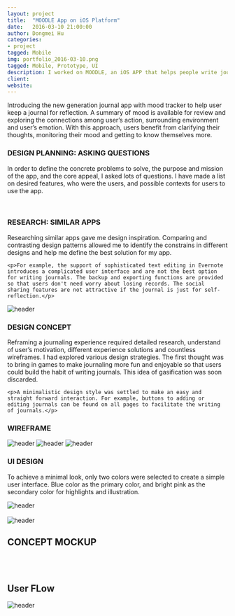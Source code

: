 ```yaml
---
layout: project
title:  "MOODLE App on iOS Platform"
date:   2016-03-10 21:00:00
author: Dongmei Hu
categories:
- project
tagged: Mobile
img: portfolio_2016-03-10.png
tagged: Mobile, Prototype, UI
description: I worked on MOODLE, an iOS APP that helps people write journal and keep track of their moods, mainly as a project to gain a better understanding of mobile app design and iOS design guidelines.
client: 
website: 
---
```


Introducing the new generation journal app with mood tracker to help user keep a journal for reflection. A summary of mood is available for review and exploring the connections among user’s action, surrounding environment and user’s emotion. With this approach, users benefit from clarifying their thoughts, monitoring their mood and getting to know themselves more. 

<div class = "heading-block">
	<h3> DESIGN PLANNING: ASKING QUESTIONS </h3>
</div>

<div class="topmargin-sm bottommargin">
	<p>In order to define the concrete problems to solve, the purpose and mission of the app, and the core appeal, I asked lots of questions. I have made a list on desired features, who were the users, and possible contexts for users to use the app.</p>
</div>

<div class="row bottommargin">
	<div class="img_row">
		<img class="col-xs-12 col-sm-6 col-md-4" src="{{ site.baseurl }}/assets/img/project/2016-03-10/question1.jpg" alt="" title="Listed All Contents"/>
		<img class="col-xs-12 col-sm-6 col-md-4" src="{{ site.baseurl }}/assets/img/project/2016-03-10/question2.jpg" alt="" title="Listed All Contents"/>
		<img class="col-xs-12 col-sm-6 col-md-4" src="{{ site.baseurl }}/assets/img/project/2016-03-10/question3.jpg" alt="" title="Listed All Contents"/>
	</div>
</div>


<div class = "heading-block">
	<h3> RESEARCH: SIMILAR APPS </h3>
</div>

<div class="topmargin-sm bottommargin">
	<p>Researching similar apps gave me design inspiration. Comparing and contrasting design patterns allowed me to identify the constrains in different designs and help me define the best solution for my app.</p>

	<p>For example, the support of sophisticated text editing in Evernote introduces a complicated user interface and are not the best option for writing journals. The backup and exporting functions are provided so that users don't need worry about losing records. The social sharing features are not attractive if the journal is just for self-reflection.</p>
</div>

<img class="center-img topmargin bottommargin-lg" src="{{ site.baseurl }}/assets/img/project/2016-03-10/research-app.jpg" alt="header" title="Research Similar APPs">


<div class = "heading-block">
	<h3> DESIGN CONCEPT </h3>
</div>

<div class="topmargin-sm bottommargin">
	<p>Reframing a journaling experience required detailed research, understand of user’s motivation, different experience solutions and countless wireframes. I had explored various design strategies. The first thought was to bring in games to make journaling more fun and enjoyable so that users could build the habit of writing journals. This idea of gasification was soon discarded. </p>

	<p>A minimalistic design style was settled to make an easy and straight forward interaction. For example, buttons to adding or editing journals can be found on all pages to facilitate the writing of journals.</p>
</div>


<div class = "heading-block">
	<h3> WIREFRAME  </h3>
</div>

<div class="row bottommargin">
	<div class="img_row">
		<img class="center-img topmargin bottommargin-lg" src="{{ site.baseurl }}/assets/img/project/2016-03-10/sketch1.jpg" alt="header" title="Sketches for wireframing">
		<img class="center-img topmargin bottommargin-lg" src="{{ site.baseurl }}/assets/img/project/2016-03-10/sketch2.jpg" alt="header" title="Sketches for wireframing">
		<img class="center-img topmargin bottommargin-lg" src="{{ site.baseurl }}/assets/img/project/2016-03-10/sketch3.jpg" alt="header" title="Sketches for wireframing">
	</div>
</div>



<div class = "heading-block">
	<h3> UI DESIGN </h3>
</div>

<div class="topmargin-sm bottommargin">
	<p>To achieve a minimal look, only two colors were selected to create a simple user interface. Blue color as the primary color, and bright pink as the secondary color for highlights and illustration.</p>
</div>

<img class="center-img topmargin bottommargin-lg" src="{{ site.baseurl }}/assets/img/project/2016-03-10/Color-scheme.jpg" alt="header" title="Color Scheme">

<div class="row bottommargin">
	<div class="img_row">
		<img class="col-xs-12 col-sm-6 col-md-6" src="{{ site.baseurl }}/assets/img/project/2016-03-10/logo1.jpg" alt="" title="Logo sketches"/>
		<img class="col-xs-12 col-sm-6 col-md-6" src="{{ site.baseurl }}/assets/img/project/2016-03-10/logo2.jpg" alt="" title="Logo sketches"/>
	</div>
</div>
<img class="center-img topmargin bottommargin-lg" src="{{ site.baseurl }}/assets/img/project/2016-03-10/Logo-design.jpg" alt="header" title="Logo Design">


<h2> CONCEPT MOCKUP </h2>
<div class="row bottommargin">
	<div class="img_row">
		<img class="col-xs-12 col-sm-6 col-md-4" src="{{ site.baseurl }}/assets/img/project/2016-03-10/Launch.jpg" alt="" title="Concept Mockups"/>
		<img class="col-xs-12 col-sm-6 col-md-4" src="{{ site.baseurl }}/assets/img/project/2016-03-10/Login-UI.jpg" alt="" title="Concept Mockups"/>
		<img class="col-xs-12 col-sm-6 col-md-4" src="{{ site.baseurl }}/assets/img/project/2016-03-10/Timeline.jpg" alt="" title="Concept Mockups"/>
	</div>
</div>

<div class="row bottommargin">
	<div class="img_row">
		<img class="col-xs-12 col-sm-6 col-md-4" src="{{ site.baseurl }}/assets/img/project/2016-03-10/View-Journal.jpg" alt="" title="Concept Mockups"/>
		<img class="col-xs-12 col-sm-6 col-md-4" src="{{ site.baseurl }}/assets/img/project/2016-03-10/Menu.jpg" alt="" title="Concept Mockups"/>
		<img class="col-xs-12 col-sm-6 col-md-4" src="{{ site.baseurl }}/assets/img/project/2016-03-10/Mood-Statistics-Mood.jpg" alt="" title="Concept Mockups"/>
	</div>
</div>

<h2> User FLow </h2>
<img class="center-img topmargin bottommargin-lg" src="{{ site.baseurl }}/assets/img/project/2016-03-10/User-Flow.jpg" alt="header" title="User Flow">


